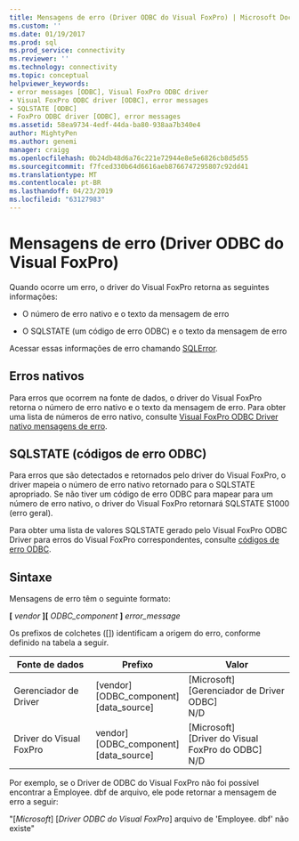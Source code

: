 ```yaml
---
title: Mensagens de erro (Driver ODBC do Visual FoxPro) | Microsoft Docs
ms.custom: ''
ms.date: 01/19/2017
ms.prod: sql
ms.prod_service: connectivity
ms.reviewer: ''
ms.technology: connectivity
ms.topic: conceptual
helpviewer_keywords:
- error messages [ODBC], Visual FoxPro ODBC driver
- Visual FoxPro ODBC driver [ODBC], error messages
- SQLSTATE [ODBC]
- FoxPro ODBC driver [ODBC], error messages
ms.assetid: 58ea9734-4edf-44da-ba80-938aa7b340e4
author: MightyPen
ms.author: genemi
manager: craigg
ms.openlocfilehash: 0b24db48d6a76c221e72944e8e5e6826cb8d5d55
ms.sourcegitcommit: f7fced330b64d6616aeb8766747295807c92dd41
ms.translationtype: MT
ms.contentlocale: pt-BR
ms.lasthandoff: 04/23/2019
ms.locfileid: "63127983"
---
```

# <a name="error-messages-visual-foxpro-odbc-driver"></a>Mensagens de erro (Driver ODBC do Visual FoxPro)
Quando ocorre um erro, o driver do Visual FoxPro retorna as seguintes informações:  
  
-   O número de erro nativo e o texto da mensagem de erro  
  
-   O SQLSTATE (um código de erro ODBC) e o texto da mensagem de erro  
  
 Acessar essas informações de erro chamando [SQLError](../../odbc/microsoft/sqlerror-visual-foxpro-odbc-driver.md).  
  
## <a name="native-errors"></a>Erros nativos  
 Para erros que ocorrem na fonte de dados, o driver do Visual FoxPro retorna o número de erro nativo e o texto da mensagem de erro. Para obter uma lista de números de erro nativo, consulte [Visual FoxPro ODBC Driver nativo mensagens de erro](../../odbc/microsoft/visual-foxpro-odbc-driver-native-error-messages.md).  
  
## <a name="sqlstate-odbc-error-codes"></a>SQLSTATE (códigos de erro ODBC)  
 Para erros que são detectados e retornados pelo driver do Visual FoxPro, o driver mapeia o número de erro nativo retornado para o SQLSTATE apropriado. Se não tiver um código de erro ODBC para mapear para um número de erro nativo, o driver do Visual FoxPro retornará SQLSTATE S1000 (erro geral).  
  
 Para obter uma lista de valores SQLSTATE gerado pelo Visual FoxPro ODBC Driver para erros do Visual FoxPro correspondentes, consulte [códigos de erro ODBC](../../odbc/microsoft/odbc-error-codes-visual-foxpro-odbc-driver.md).  
  
## <a name="syntax"></a>Sintaxe  
 Mensagens de erro têm o seguinte formato:  
  
 **[** *vendor* **][** *ODBC_component* **]** *error_message*  
  
 Os prefixos de colchetes ([]) identificam a origem do erro, conforme definido na tabela a seguir.  
  
|Fonte de dados|Prefixo|Valor|  
|-----------------|------------|-----------|  
|Gerenciador de Driver|[vendor]<br />[ODBC_component]<br />[data_source]|[Microsoft]<br />[Gerenciador de Driver ODBC]<br />N/D|  
|Driver do Visual FoxPro|vendor]<br />[ODBC_component]<br />[data_source]|[Microsoft]<br />[Driver do Visual FoxPro do ODBC]<br />N/D|  
  
 Por exemplo, se o Driver de ODBC do Visual FoxPro não foi possível encontrar a Employee. dbf de arquivo, ele pode retornar a mensagem de erro a seguir:  
  
 "[*Microsoft*] [*Driver ODBC do Visual FoxPro*] arquivo de 'Employee. dbf' não existe"
